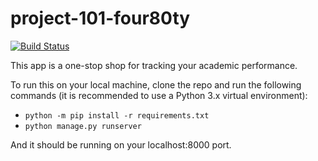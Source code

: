 # project-101-four80ty
[![Build Status](https://travis-ci.com/uva-cs3240-s20/project-101-four80ty.svg?token=Lzjc68LiqrNSqMcp3swt&branch=master)](https://travis-ci.com/uva-cs3240-s20/project-101-four80ty)


This app is a one-stop shop for tracking your academic performance. 

To run this on your local machine, clone the repo and run the following commands (it is recommended to use a Python 3.x virtual environment):

- `python -m pip install -r requirements.txt`
- `python manage.py runserver`

And it should be running on your localhost:8000 port.
